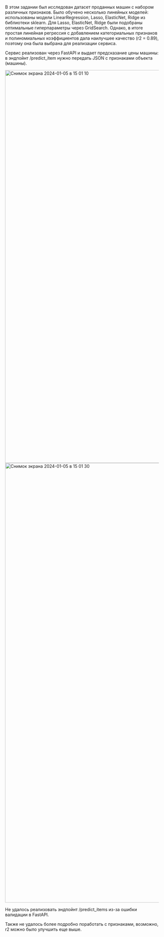 В этом задании был исследован датасет проданных машин с набором различных признаков. Было обучено несколько линейных моделей: использованы модели LinearRegression, Lasso, ElasticNet, Ridge из библиотеки sklearn. Для Lasso, ElasticNet, Ridge были подобраны оптимальные гиперпараметры через GridSearch. Однако, в итоге простая линейная регрессия с добавлением категориальных признаков и полиномиальных коэффициентов дала наилучшее качество (r2 = 0.89), поэтому она была выбрана для реализации сервиса.

Сервис реализован через FastAPI и выдает предсказание цены машины: в эндпойнт /predict_item нужно передать JSON с признаками объекта (машины).

<img width="1286" alt="Снимок экрана 2024-01-05 в 15 01 10" src="https://github.com/klushcheva/ML-HW-1/assets/113854339/b8778252-0ec1-4bff-a824-e6b539193c57">
<img width="1439" alt="Снимок экрана 2024-01-05 в 15 01 30" src="https://github.com/klushcheva/ML-HW-1/assets/113854339/14acef56-494f-44dd-a3bd-976e6a4ebeea">

Не удалось реализовать эндпойнт /predict_items из-за ошибки валидации в FastAPI.

Также не удалось более подробно поработать с признаками, возможно, r2 можно было улучшить еще выше.
